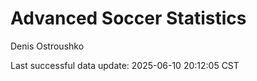 # Advanced Soccer Statistics
Denis Ostroushko

<!-- gfm -->

Last successful data update: 2025-06-10 20:12:05 CST
